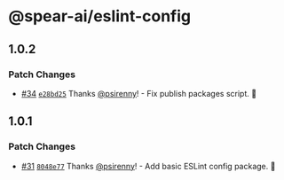 # @spear-ai/eslint-config

## 1.0.2

### Patch Changes

- [#34](https://github.com/spear-ai/citizen/pull/34) [`e28bd25`](https://github.com/spear-ai/citizen/commit/e28bd2576be0e59a3db65c712b1e2da3d5a85211) Thanks [@psirenny](https://github.com/psirenny)! - Fix publish packages script. 🐛

## 1.0.1

### Patch Changes

- [#31](https://github.com/spear-ai/citizen/pull/31) [`8048e77`](https://github.com/spear-ai/citizen/commit/8048e77e90861f3bcbbbb28dcf317aa0e8732f3b) Thanks [@psirenny](https://github.com/psirenny)! - Add basic ESLint config package. 🎉
